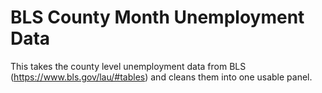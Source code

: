 # BLS County Month Unemployment Data
This takes the county level unemployment data from BLS (https://www.bls.gov/lau/#tables) and cleans them into one usable panel. 
